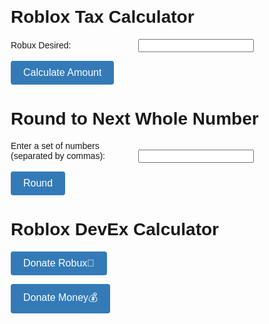<html>
<head>
  <title>Roblox Tax Calculator</title>
  <style>
    body {
      font-family: Arial, sans-serif;
      margin: 20px;
    }

    h1 {
      text-align: center;
    }

    .input-group {
      margin-bottom: 10px;
    }

    label {
      display: inline-block;
      width: 200px;
    }

    input[type="number"] {
      width: 200px;
    }

    button {
      padding: 10px 20px;
      font-size: 16px;
      background-color: #337ab7;
      color: #fff;
      border: none;
      border-radius: 4px;
      cursor: pointer;
    }

    .result {
      margin-top: 20px;
      font-weight: bold;
    }
  </style>
</head>
<body>
  <h1>Roblox Tax Calculator</h1>

  <div class="input-group">
    <label for="robux-desired">Robux Desired:</label>
    <input type="number" id="robux-desired">
  </div>

  <button onclick="calculateAmount()">Calculate Amount</button>

  <div class="result" id="amount-needed"></div>

  <script>
    function calculateAmount() {
      var robuxDesired = document.getElementById("robux-desired").value;
      var taxRate = 0.3; // Assuming a 30% tax rate
      var amountNeeded = robuxDesired / (1 - taxRate);

      document.getElementById("amount-needed").textContent = "Amount Needed: " + amountNeeded.toFixed(2) + " Robux";
    }
  </script>
</body>
</html>
<html>
<head>
  <title>Round to Next Whole Number</title>
  <script>
    function roundNumbers() {
      var numbers = document.getElementById("numbers").value;
      var numbersArray = numbers.split(",");

      var roundedNumbers = numbersArray.map(function(number) {
        return Math.ceil(parseFloat(number));
      });

      document.getElementById("result").textContent = "Rounded Numbers: " + roundedNumbers.join(", ");
    }
  </script>
</head>
<body>
  <h1>Round to Next Whole Number</h1>

  <div>
    <label for="numbers">Enter a set of numbers (separated by commas):</label>
    <input type="text" id="numbers">
  </div>

  <button onclick="roundNumbers()">Round</button>

  <div id="result"></div>
</body>
</html>
<html>
<head>
  <title>Roblox DevEx Calculator</title>
  <style>
    /* Add your CSS styles here */
    /* ... */

    .donate-button {
      display: block;
      margin: 10px auto;
      padding: 10px 20px;
      font-size: 18px;
      text-align: center;
      color: #fff;
      background-color: #337ab7;
      border: none;
      border-radius: 4px;
      text-decoration: none;
      cursor: pointer;
    }
  </style>
</head>
<body>
  <h1>Roblox DevEx Calculator</h1>


  <a class="donate-button" href="https://www.roblox.com/catalog/6735118737/Dark-Blue-Fendi-Hoodie" target="_blank">Donate Robux💎</a>


</body>
</html>
<html>
<head>
  <title>Donate Button</title>
  <style>
    .donate-button {
      display: inline-block;
      padding: 10px 20px;
      font-size: 16px;
      text-align: center;
      color: #fff;
      background-color: #337ab7;
      border: none;
      border-radius: 4px;
      text-decoration: none;
      cursor: pointer;
    }
  </style>
</head>
<body>
  <a class="donate-button" href="https://paypal.me/gametime910?country.x=US&locale.x=en_US" target="_blank">Donate Money💰</a>
</body>
</html>
